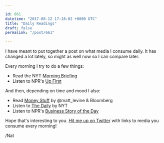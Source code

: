 ```yaml
---

id: 661
datetime: "2017-08-12 17:18:02 +0000 UTC"
title: "Daily Readings"
draft: false
permalink: "/post/661"

---
```


I have meant to put together a post on what media I consume daily. It has changed a lot lately, so might as well now so I can compare later.

Every morning I try to do a few things:

 - Read the NYT [Morning Briefing](http://www.nytimes.com/newsletters/morning-briefing)
 - Listen to NPR's [Up First](http://www.npr.org/podcasts/510318/up-first)

And then, depending on time and mood I also:
 
 - Read [Money Stuff](https://www.bloomberg.com/view/topics/money-stuff) by @matt_levine & Bloomberg
 - Listen to [The Daily](https://www.nytimes.com/podcasts/the-daily?_r=0) by NYT
 - Listen to NPR's [Business Story of the Day](http://www.npr.org/podcasts/381444906/business-story-of-the-day)

Hope that's interesting to you. [Hit me up on Twitter](https://twitter.com/icco) with links to media you consume every morning!

/Nat
